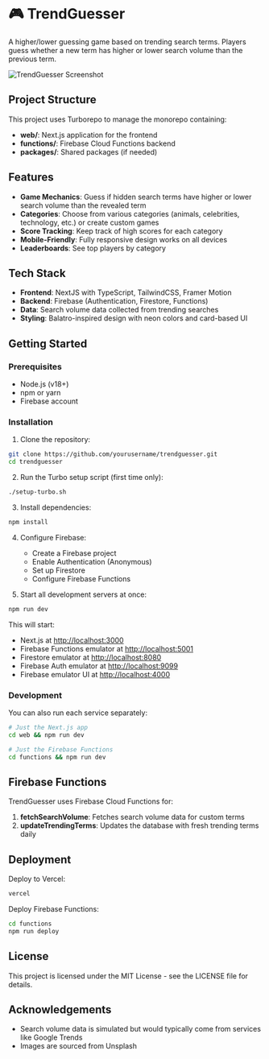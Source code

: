 # 🎮 TrendGuesser

A higher/lower guessing game based on trending search terms. Players guess whether a new term has higher or lower search volume than the previous term.

![TrendGuesser Screenshot](web/public/images/social-cover.png) 

## Project Structure

This project uses Turborepo to manage the monorepo containing:

- **web/**: Next.js application for the frontend
- **functions/**: Firebase Cloud Functions backend
- **packages/**: Shared packages (if needed)

## Features

- **Game Mechanics**: Guess if hidden search terms have higher or lower search volume than the revealed term
- **Categories**: Choose from various categories (animals, celebrities, technology, etc.) or create custom games
- **Score Tracking**: Keep track of high scores for each category
- **Mobile-Friendly**: Fully responsive design works on all devices
- **Leaderboards**: See top players by category

## Tech Stack

- **Frontend**: NextJS with TypeScript, TailwindCSS, Framer Motion
- **Backend**: Firebase (Authentication, Firestore, Functions)
- **Data**: Search volume data collected from trending searches
- **Styling**: Balatro-inspired design with neon colors and card-based UI

## Getting Started

### Prerequisites

- Node.js (v18+)
- npm or yarn
- Firebase account

### Installation

1. Clone the repository:
```bash
git clone https://github.com/yourusername/trendguesser.git
cd trendguesser
```

2. Run the Turbo setup script (first time only):
```bash
./setup-turbo.sh
```

3. Install dependencies:
```bash
npm install
```

4. Configure Firebase:
   - Create a Firebase project
   - Enable Authentication (Anonymous)
   - Set up Firestore
   - Configure Firebase Functions

5. Start all development servers at once:
```bash
npm run dev
```

This will start:
- Next.js at [http://localhost:3000](http://localhost:3000)
- Firebase Functions emulator at [http://localhost:5001](http://localhost:5001)
- Firestore emulator at [http://localhost:8080](http://localhost:8080)
- Firebase Auth emulator at [http://localhost:9099](http://localhost:9099)
- Firebase emulator UI at [http://localhost:4000](http://localhost:4000)

### Development

You can also run each service separately:

```bash
# Just the Next.js app
cd web && npm run dev

# Just the Firebase Functions
cd functions && npm run dev
```

## Firebase Functions

TrendGuesser uses Firebase Cloud Functions for:

1. **fetchSearchVolume**: Fetches search volume data for custom terms
2. **updateTrendingTerms**: Updates the database with fresh trending terms daily

## Deployment

Deploy to Vercel:

```bash
vercel
```

Deploy Firebase Functions:

```bash
cd functions
npm run deploy
```

## License

This project is licensed under the MIT License - see the LICENSE file for details.

## Acknowledgements

- Search volume data is simulated but would typically come from services like Google Trends
- Images are sourced from Unsplash